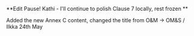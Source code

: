 **Edit Pause! Kathi - I'll continue to polish Clause 7 locally, rest frozen **

Added the new Annex C content, changed the title from O&M -> OM&S / Ilkka 24th May
